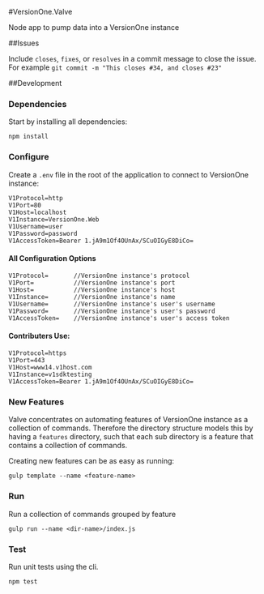 #VersionOne.Valve

Node app to pump data into a VersionOne instance

##Issues

Include `closes`, `fixes`, or `resolves` in a commit message to close the issue.
For example `git commit -m "This closes #34, and closes #23"`

##Development

### Dependencies
Start by installing all dependencies:
```
npm install
```

### Configure
Create a `.env` file in the root of the application to connect to VersionOne instance:

```
V1Protocol=http
V1Port=80
V1Host=localhost
V1Instance=VersionOne.Web
V1Username=user
V1Password=password
V1AccessToken=Bearer 1.jA9m1Of4OUnAx/SCuOIGyE8DiCo=
```

#### All Configuration Options
```
V1Protocol=       //VersionOne instance's protocol
V1Port=           //VersionOne instance's port
V1Host=           //VersionOne instance's host
V1Instance=       //VersionOne instance's name
V1Username=       //VersionOne instance's user's username
V1Password=       //VersionOne instance's user's password
V1AccessToken=    //VersionOne instance's user's access token
```

#### Contributers Use:
```
V1Protocol=https
V1Port=443
V1Host=www14.v1host.com
V1Instance=v1sdktesting
V1AccessToken=Bearer 1.jA9m1Of4OUnAx/SCuOIGyE8DiCo=
```

### New Features
Valve concentrates on automating features of VersionOne instance as a collection of commands.
Therefore the directory structure models this by having a `features` directory,
such that each sub directory is a feature that contains a collection of commands.

Creating new features can be as easy as running:
```
gulp template --name <feature-name>
```

### Run
Run a collection of commands grouped by feature
```
gulp run --name <dir-name>/index.js
```

### Test
Run unit tests using the cli.
```
npm test
```